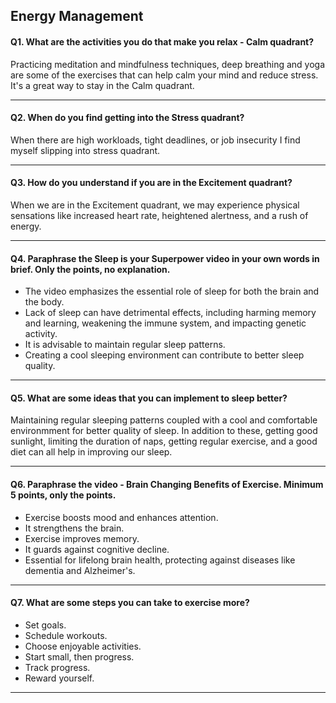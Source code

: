 ## __Energy Management__

#### Q1. What are the activities you do that make you relax - Calm quadrant?
Practicing meditation and mindfulness techniques, deep breathing and yoga are some of the exercises that can help calm your mind and reduce stress. It's a great way to stay in the Calm quadrant.

---

#### Q2. When do you find getting into the Stress quadrant?
When there are high workloads, tight deadlines, or job insecurity I find myself slipping into stress quadrant.

---

#### Q3. How do you understand if you are in the Excitement quadrant?

When we are in the Excitement quadrant, we may experience physical sensations like increased heart rate, heightened alertness, and a rush of energy. 

---

#### Q4. Paraphrase the Sleep is your Superpower video in your own words in brief. Only the points, no explanation.

 - The video emphasizes the essential role of sleep for both the brain and the body.
 - Lack of sleep can have detrimental effects, including harming memory and learning, weakening the immune system, and impacting genetic activity.
 - It is advisable to maintain regular sleep patterns.
 - Creating a cool sleeping environment can contribute to better sleep quality.

---


#### Q5. What are some ideas that you can implement to sleep better?

Maintaining regular sleeping patterns coupled with a cool and comfortable environmment for better quality of sleep. In addition to these, getting good sunlight, limiting the duration of naps, getting regular exercise, and a good diet can all help in improving our sleep.

---

#### Q6. Paraphrase the video - Brain Changing Benefits of Exercise. Minimum 5 points, only the points.
 - Exercise boosts mood and enhances attention.
 - It strengthens the brain.
 - Exercise improves memory.
 - It guards against cognitive decline.
 - Essential for lifelong brain health, protecting against diseases like dementia and Alzheimer's.

---

#### Q7. What are some steps you can take to exercise more?
 - Set goals.
 - Schedule workouts.
 - Choose enjoyable activities.
 - Start small, then progress.
 - Track progress.
 - Reward yourself.

---
